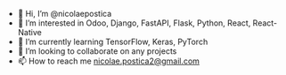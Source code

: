 -   👋 Hi, I’m @nicolaepostica
-   👀 I’m interested in Odoo, Django, FastAPI, Flask, Python, React, React-Native
-   🌱 I’m currently learning TensorFlow, Keras, PyTorch
-   💞️ I’m looking to collaborate on any projects
-   📫 How to reach me nicolae.postica2@gmail.com

<!---
nicolaepostica/nicolaepostica is a ✨ special ✨ repository because its `README.md` (this file) appears on your GitHub profile.
You can click the Preview link to take a look at your changes.
--->
